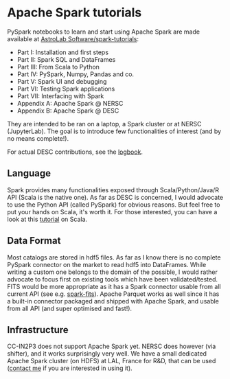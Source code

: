 # Apache Spark tutorials

PySpark notebooks to learn and start using Apache Spark are made available at [AstroLab Software/spark-tutorials](https://github.com/astrolabsoftware/spark-tutorials):

- Part I: Installation and first steps
- Part II: Spark SQL and DataFrames
- Part III: From Scala to Python
- Part IV: PySpark, Numpy, Pandas and co.
- Part V: Spark UI and debugging
- Part VI: Testing Spark applications
- Part VII: Interfacing with Spark
- Appendix A: Apache Spark @ NERSC
- Appendix B: Apache Spark @ DESC

They are intended to be ran on a laptop, a Spark cluster or at NERSC (JupyterLab).
The goal is to introduce few functionalities of interest (and by no means complete!).

For actual DESC contributions, see the [logbook](https://github.com/LSSTDESC/desc-spark/tree/master/logbook).

## Language

Spark provides many functionalities exposed through Scala/Python/Java/R API (Scala is the native one).
As far as DESC is concerned, I would advocate to use the Python API (called PySpark) for obvious reasons. But feel free to put your hands on Scala, it's worth it. For those interested, you can have a look at this [tutorial](https://github.com/astrolabsoftware/scala-tutorials) on Scala.

## Data Format

Most catalogs are stored in hdf5 files. As far as I know there is no complete PySpark connector on the market to read hdf5 into DataFrames. While writing a custom one belongs to the domain of the possible, I would rather advocate to focus first on existing tools which have been validated/tested.
FITS would be more appropriate as it has a Spark connector usable from all current API (see e.g. [spark-fits](https://github.com/astrolabsoftware/spark-fits)). Apache Parquet works as well since it has a built-in connector packaged and shipped with Apache Spark, and usable from all API (and super optimised and fast!).

## Infrastructure

CC-IN2P3 does not support Apache Spark yet.
NERSC does however (via shifter), and it works surprisingly very well.
We have a small dedicated Apache Spark cluster (on HDFS) at LAL, France for R&D, that can be used ([contact me](mailto:peloton@lal.in2p3.fr) if you are interested in using it).
